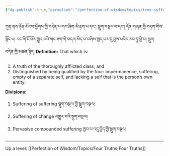 ```yaml
---
{"dg-publish":true,"permalink":"/perfection-of-wisdom/topics/true-suffering/"}
---
```


ཀུན་ནས་ཉོན་མོངས་ཕྱོགས་ཀྱི་བདེན་པ་གང་ཞིག མི་རྟག་པ་དང་། སྡུག་བསྔལ་བ་དང་། དོན་གཞན་གྱི་བདག་གིས་སྟོང་པ། 
རང་གི་ངོ་བོར་གྱུར་པའི་གང་ཟག་གི་བདག་མེད་པ་བཞིས་ཁྱད་པར་དུ་བྱས་པའིར་རབ་ཏུ་ཕྱེ་བ། སྡུག་བདེན་གྱི་མཚན་ཉིད།
**Definition:** That which is:
1. A truth of the thoroughly afflicted class; and
2. Distinguished by being qualified by the four: impermanence, suffering, empty of a separate self, and lacking a self that is the person’s own entity.

**Divisions:**
1. Suffering of suffering སྡུག་བསྔལ་གྱི་སྡུག་བསྔལ།
2. Suffering of change འགྱུར་བའི་སྡུག་བསྔལ།
3. Pervasive compounded suffering ཁྱབ་པ་འདུ་བྱེད་ཀྱི་སྡུག་བསྔལ།

---
Up a level: [[Perfection of Wisdom/Topics/Four Truths\|Four Truths]]